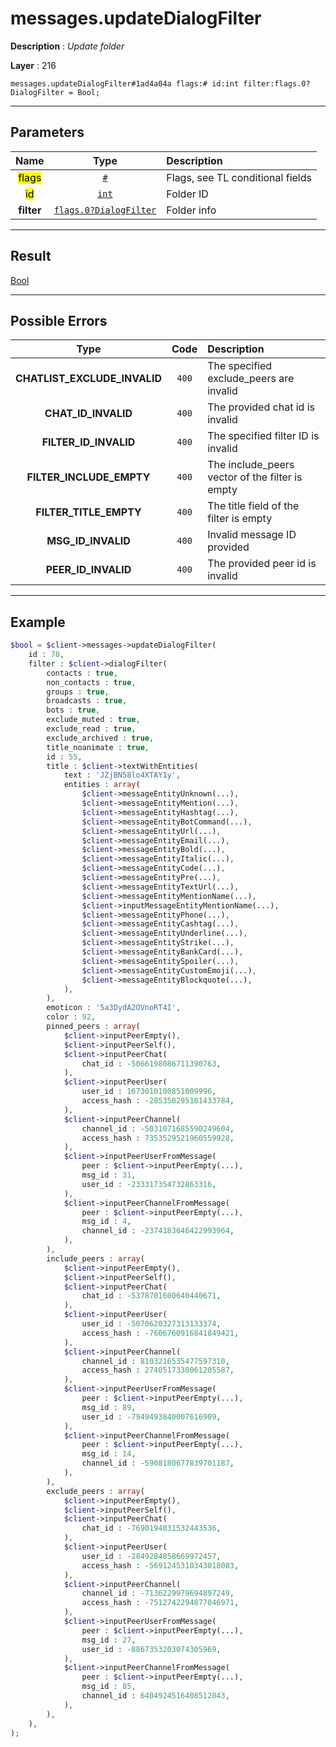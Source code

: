 # messages.updateDialogFilter

**Description** : *Update folder*

**Layer** : 216

```tl
messages.updateDialogFilter#1ad4a04a flags:# id:int filter:flags.0?DialogFilter = Bool;
```

---

## Parameters

| Name | Type | Description |
| :---: | :---: | :--- |
| <mark>flags</mark> | [`#`](type/#) | Flags, see TL conditional fields |
| <mark>id</mark> | [`int`](type/int) | Folder ID |
| **filter** | [`flags.0?DialogFilter`](type/DialogFilter) | Folder info |

---

## Result

[Bool](type/Bool)

---

## Possible Errors

| Type | Code | Description |
| :---: | :---: | :--- |
| **CHATLIST_EXCLUDE_INVALID** | `400` | The specified exclude_peers are invalid |
| **CHAT_ID_INVALID** | `400` | The provided chat id is invalid |
| **FILTER_ID_INVALID** | `400` | The specified filter ID is invalid |
| **FILTER_INCLUDE_EMPTY** | `400` | The include_peers vector of the filter is empty |
| **FILTER_TITLE_EMPTY** | `400` | The title field of the filter is empty |
| **MSG_ID_INVALID** | `400` | Invalid message ID provided |
| **PEER_ID_INVALID** | `400` | The provided peer id is invalid |

---

## Example

```php
$bool = $client->messages->updateDialogFilter(
	id : 78,
	filter : $client->dialogFilter(
		contacts : true,
		non_contacts : true,
		groups : true,
		broadcasts : true,
		bots : true,
		exclude_muted : true,
		exclude_read : true,
		exclude_archived : true,
		title_noanimate : true,
		id : 55,
		title : $client->textWithEntities(
			text : 'JZjBN58lo4XTAY1y',
			entities : array(
				$client->messageEntityUnknown(...),
				$client->messageEntityMention(...),
				$client->messageEntityHashtag(...),
				$client->messageEntityBotCommand(...),
				$client->messageEntityUrl(...),
				$client->messageEntityEmail(...),
				$client->messageEntityBold(...),
				$client->messageEntityItalic(...),
				$client->messageEntityCode(...),
				$client->messageEntityPre(...),
				$client->messageEntityTextUrl(...),
				$client->messageEntityMentionName(...),
				$client->inputMessageEntityMentionName(...),
				$client->messageEntityPhone(...),
				$client->messageEntityCashtag(...),
				$client->messageEntityUnderline(...),
				$client->messageEntityStrike(...),
				$client->messageEntityBankCard(...),
				$client->messageEntitySpoiler(...),
				$client->messageEntityCustomEmoji(...),
				$client->messageEntityBlockquote(...),
			),
		),
		emoticon : '5a3DydA2OVnoRT4I',
		color : 92,
		pinned_peers : array(
			$client->inputPeerEmpty(),
			$client->inputPeerSelf(),
			$client->inputPeerChat(
				chat_id : -5066198086711390763,
			),
			$client->inputPeerUser(
				user_id : 1673010100851009996,
				access_hash : -285350295181433784,
			),
			$client->inputPeerChannel(
				channel_id : -5031071685590249604,
				access_hash : 7353529521960559928,
			),
			$client->inputPeerUserFromMessage(
				peer : $client->inputPeerEmpty(...),
				msg_id : 31,
				user_id : -233317354732863316,
			),
			$client->inputPeerChannelFromMessage(
				peer : $client->inputPeerEmpty(...),
				msg_id : 4,
				channel_id : -2374183646422993964,
			),
		),
		include_peers : array(
			$client->inputPeerEmpty(),
			$client->inputPeerSelf(),
			$client->inputPeerChat(
				chat_id : -5378701600640440671,
			),
			$client->inputPeerUser(
				user_id : -5070620327313133374,
				access_hash : -7606760916841849421,
			),
			$client->inputPeerChannel(
				channel_id : 8103216535477597310,
				access_hash : 2740517330061205587,
			),
			$client->inputPeerUserFromMessage(
				peer : $client->inputPeerEmpty(...),
				msg_id : 89,
				user_id : -7949493840007616909,
			),
			$client->inputPeerChannelFromMessage(
				peer : $client->inputPeerEmpty(...),
				msg_id : 14,
				channel_id : -5908180677839701187,
			),
		),
		exclude_peers : array(
			$client->inputPeerEmpty(),
			$client->inputPeerSelf(),
			$client->inputPeerChat(
				chat_id : -7690194031532443536,
			),
			$client->inputPeerUser(
				user_id : -2849284858669972457,
				access_hash : -5691245310343018083,
			),
			$client->inputPeerChannel(
				channel_id : -7136229979694897249,
				access_hash : -7512742294877046971,
			),
			$client->inputPeerUserFromMessage(
				peer : $client->inputPeerEmpty(...),
				msg_id : 27,
				user_id : -8867353203074305969,
			),
			$client->inputPeerChannelFromMessage(
				peer : $client->inputPeerEmpty(...),
				msg_id : 85,
				channel_id : 6404924516408512043,
			),
		),
	),
);
```